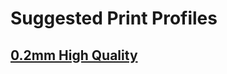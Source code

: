# Suggested Print Profiles

## [0.2mm High Quality](https://github.com/stew675/qidi-plus4-extras/tree/main/orca-slicer-settings/Print_Profiles/High-Quality-0.2)
